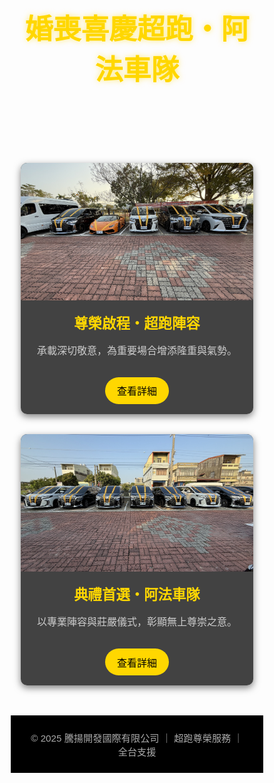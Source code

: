 <!DOCTYPE html>
<html lang="zh-Hant">
<head>
  <meta charset="UTF-8">
  <meta name="viewport" content="width=device-width, initial-scale=1.0">
  <title>婚喪喜慶超跑・阿法車隊</title>
  <style>
    * { margin: 0; padding: 0; box-sizing: border-box; font-family: 'Noto Sans TC', 'Microsoft JhengHei', sans-serif; scroll-behavior: smooth; }
    body { background: url('https://raw.githubusercontent.com/LeoCheng802/restore111/refs/heads/main/assest/images/pngtree-background-material-of-high-end-atmospheric-black-gold-poster-picture-image_1629960.jpg') no-repeat center center fixed; background-size: cover; color: #eee; min-height: 100vh; position: relative; }
    header { text-align: center; padding: 2rem 1rem; color: gold; }
    header h1 { font-size: 2.8rem; margin-bottom: 1rem; text-shadow: 0 0 10px rgba(255,215,0,0.5); }
    .supercar-showcase { max-width: 1400px; margin: 2rem auto; padding: 1rem; }
    .car-grid { display: grid; grid-template-columns: repeat(auto-fit, minmax(300px, 1fr)); gap: 2rem; }
    .car-card { background: rgba(34, 34, 34, 0.85); border-radius: 10px; box-shadow: 0 4px 12px rgba(0,0,0,0.5); overflow: hidden; text-align: center; transition: transform 0.3s, box-shadow 0.3s; }
    .car-card:hover { transform: translateY(-5px); box-shadow: 0 8px 16px rgba(255,215,0,0.2); }
    .car-card img { width: 100%; height: 220px; object-fit: cover; transition: transform 0.3s; }
    .car-card img:hover { transform: scale(1.02); }
    .car-card h3 { color: gold; margin: 1rem 0 0.5rem; font-size: 1.4rem; }
    .car-card p { font-size: 1rem; padding: 0 1rem 1rem; color: #ccc; }
    .cta-button { background: gold; color: #000; border: none; padding: 0.6rem 1.2rem; margin-bottom: 1rem; border-radius: 30px; font-size: 1rem; cursor: pointer; transition: background 0.3s, transform 0.3s; }
    .cta-button:hover { background: #ffea00; transform: scale(1.05); }
    footer { text-align: center; padding: 1.5rem; font-size: 0.95rem; background: #000; color: #aaa; }
    @media (max-width: 768px) { .car-card img { height: 180px; } }
  </style>
</head>
<body>
<header>
  <h1>婚喪喜慶超跑・阿法車隊</h1>
</header>
<section class="supercar-showcase">
  <div class="car-grid">
    <div class="car-card">
      <a href="supercar-showcase1.html">
        <img src="https://raw.githubusercontent.com/LeoCheng802/restore111/refs/heads/main/assest/images/%E5%9C%96%E6%AA%94/%E5%A9%9A%E5%96%AA%E5%96%9C%E6%85%B6%E8%B6%85%E8%B7%91%E3%80%81%E9%98%BF%E6%B3%95%E8%BB%8A%E9%9A%8A%20(1).jpg" alt="婚喪喜慶・超跑車隊">
      </a>
      <h3>尊榮啟程・超跑陣容</h3>
      <p>承載深切敬意，為重要場合增添隆重與氣勢。</p>
      <button class="cta-button" onclick="location.href='supercar-showcase1.html'">查看詳細</button>
    </div>
    <div class="car-card">
      <a href="supercar-showcase.html">
        <img src="https://raw.githubusercontent.com/LeoCheng802/restore111/refs/heads/main/assest/images/%E5%9C%96%E6%AA%94/%E5%A9%9A%E5%96%AA%E5%96%9C%E6%85%B6%E8%B6%85%E8%B7%91%E3%80%81%E9%98%BF%E6%B3%95%E8%BB%8A%E9%9A%8A%20(2).jpg" alt="阿法超跑隊">
      </a>
      <h3>典禮首選・阿法車隊</h3>
      <p>以專業陣容與莊嚴儀式，彰顯無上尊崇之意。</p>
      <button class="cta-button" onclick="location.href='supercar-showcase.html'">查看詳細</button>
    </div>
  </div>
</section>
<footer>
  &copy; 2025 騰揚開發國際有限公司 ｜ 超跑尊榮服務 ｜ 全台支援
</footer>
</body>
</html>
